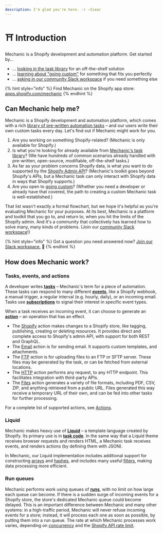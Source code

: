 ```yaml
---
description: I'm glad you're here. :) –Isaac
---
```


# ⛩ Introduction

Mechanic is a Shopify development and automation platform. Get started by...

* ... [looking in the task library](resources/task-library/) for an off-the-shelf solution
* ... [learning about "going custom"](custom.md) for something that fits you perfectly
* ... [asking in our community Slack workspace](resources/slack.md) if you need something else

{% hint style="info" %}
Find Mechanic on the Shopify app store: [apps.shopify.com/mechanic](https://apps.shopify.com/mechanic)
{% endhint %}

## Can Mechanic help me?

Mechanic is a Shopify development and automation platform, which comes with a rich [library of pre-written automation tasks](https://tasks.mechanic.dev/) – and our users write their own custom tasks every day. Let's find out if Mechanic might work for you.

1. Are you working on something Shopify-related? (Mechanic is only available for Shopify.)
2. Is what you're looking for already available from [Mechanic's task library](https://tasks.mechanic.dev/)? (We have hundreds of common scenarios already handled with pre-written, open-source, modifiable, off-the-shelf tasks.)
3. As far as your problem concerns Shopify data, is what you want to do supported by the [Shopify Admin API](https://shopify.dev/docs/api/admin-graphql)? (Mechanic's toolkit goes beyond Shopify's APIs, but a Mechanic task can only interact with Shopify data in ways that Shopify supports.)
4. Are you open to [going custom](custom.md)? (Whether you need a developer or already have that covered, the path to creating a custom Mechanic task is well-established.)

That list wasn't exactly a formal flowchart, but we hope it's helpful as you're evaluating Mechanic for your purposes. At its best, Mechanic is a platform and toolkit that you go to, and return to, when you hit the limits of the Shopify admin. And it's a community that collectively has learned how to solve many, many kinds of problems. (Join our [community Slack workspace](resources/slack.md)!)

{% hint style="info" %}
Got a question you need answered now? [Join our Slack workspace.](https://join.slack.com/t/usemechanic/shared\_invite/zt-cq84nrs7-ggYbYTbf\~CrCjTg8nmHP2A) 💬
{% endhint %}

## How does Mechanic work?

### Tasks, events, and actions

A developer writes [**tasks**](core/tasks/) – Mechanic's term for a piece of automation. These tasks can respond to many different [**events**](core/events/), like a Shopify webhook, a manual trigger, a regular interval (e.g. hourly, daily), or an incoming email. Tasks use [**subscriptions**](core/tasks/subscriptions.md) to signal their interest in specific event types.

When a task receives an incoming event, it can choose to generate an [**action**](core/actions/) – an operation that has an effect.

* The [Shopify](core/actions/shopify.md) action makes changes to a Shopify store, like tagging, publishing, creating or deleting resources. It provides direct and complete access to Shopify's admin API, with support for both REST and GraphQL.
* The [Email](core/actions/email.md) action is for sending email. It supports custom templates, and attachments.
* The [FTP](core/actions/ftp.md) action is for uploading files to an FTP or SFTP server. These files may be generated by the task, or can be fetched from external locations.
* The [HTTP](core/actions/http.md) action performs any request, to any HTTP endpoint. This facilitates integration with third-party APIs.
* The [Files](core/actions/files.md) action generates a variety of file formats, including PDF, CSV, ZIP, and anything retrieved from a public URL. Files generated this way receive a temporary URL of their own, and can be fed into other tasks for further processing.

For a complete list of supported actions, see [Actions](core/actions/).

### Liquid

Mechanic makes heavy use of [**Liquid**](platform/liquid/basics/) – a template language created by Shopify. Its primary use is in [**task code**](core/tasks/code/). In the same way that a Liquid theme receives browser requests and renders HTML, a Mechanic task receives events, and renders actions (by defining them with JSON).

In Mechanic, our Liquid implementation includes additional support for constructing [arrays](platform/liquid/basics/types.md#array) and [hashes](platform/liquid/basics/types.md#hash), and includes many useful [filters](platform/liquid/filters/), making data processing more efficient.

### Run queues

Mechanic performs work using queues of [**runs**](core/runs/), with no limit on how large each queue can become. If there is a sudden surge of incoming events for a Shopify store, the store's dedicated Mechanic queue could become delayed. This is an important difference between Mechanic and many other systems: in a high-traffic period, Mechanic will never refuse incoming events for a store; instead, it will process each one as soon as possible, by putting them into a run queue. The rate at which Mechanic processes work varies, depending on [concurrency](core/runs/concurrency.md) and the [Shopify API rate limit](core/shopify/api-rate-limit.md).
